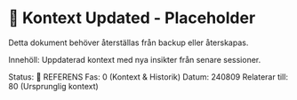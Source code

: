 # 📝 Kontext Updated - Placeholder

Detta dokument behöver återställas från backup eller återskapas.

Innehöll: Uppdaterad kontext med nya insikter från senare sessioner.

Status: 🔵 REFERENS
Fas: 0 (Kontext & Historik)
Datum: 240809
Relaterar till: 80 (Ursprunglig kontext)
